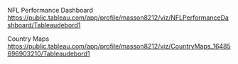 
NFL Performance Dashboard
https://public.tableau.com/app/profile/masson8212/viz/NFLPerformanceDashboard/Tableaudebord1


Country Maps
https://public.tableau.com/app/profile/masson8212/viz/CountryMaps_16485696903210/Tableaudebord1
